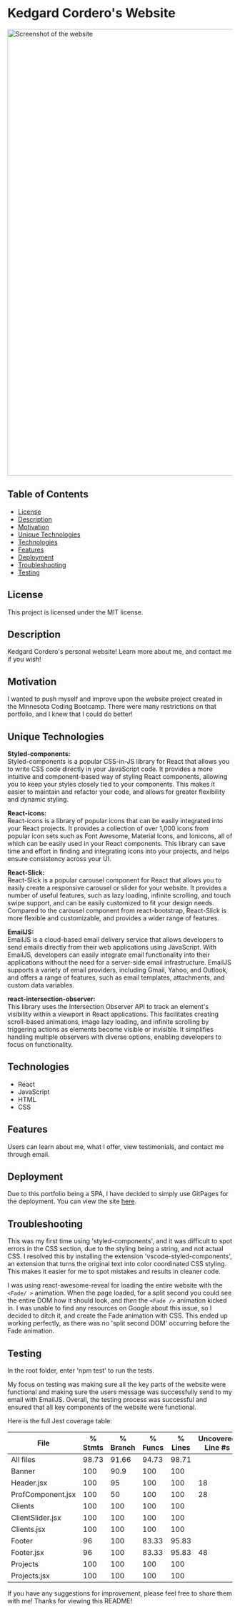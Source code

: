 # Kedgard Cordero's Website

<img src="./src/components/Banner/assets/portfolioWebsiteScreenshot.png" alt="Screenshot of the website" width="1000"/>

## Table of Contents
- [License](#license)
- [Description](#description)
- [Motivation](#motivation)
- [Unique Technologies](#unique-technologies)
- [Technologies](#technologies)
- [Features](#features)
- [Deployment](#deployment)
- [Troubleshooting](#troubleshooting)
- [Testing](#testing)

## License
This project is licensed under the MIT license.

## Description
Kedgard Cordero's personal website! Learn more about me, and contact me if you wish!

## Motivation
I wanted to push myself and improve upon the website project created in the Minnesota Coding Bootcamp. There were many restrictions on that portfolio, and I knew that I could do better! 

## Unique Technologies

**Styled-components:** <br>
Styled-components is a popular CSS-in-JS library for React that allows you to write CSS code directly in your JavaScript code. It provides a more intuitive and component-based way of styling React components, allowing you to keep your styles closely tied to your components. This makes it easier to maintain and refactor your code, and allows for greater flexibility and dynamic styling.

**React-icons:** <br>
React-icons is a library of popular icons that can be easily integrated into your React projects. It provides a collection of over 1,000 icons from popular icon sets such as Font Awesome, Material Icons, and Ionicons, all of which can be easily used in your React components. This library can save time and effort in finding and integrating icons into your projects, and helps ensure consistency across your UI.

**React-Slick:** <br>
React-Slick is a popular carousel component for React that allows you to easily create a responsive carousel or slider for your website. It provides a number of useful features, such as lazy loading, infinite scrolling, and touch swipe support, and can be easily customized to fit your design needs. Compared to the carousel component from react-bootstrap, React-Slick is more flexible and customizable, and provides a wider range of features.

**EmailJS:** <br>
EmailJS is a cloud-based email delivery service that allows developers to send emails directly from their web applications using JavaScript. With EmailJS, developers can easily integrate email functionality into their applications without the need for a server-side email infrastructure. EmailJS supports a variety of email providers, including Gmail, Yahoo, and Outlook, and offers a range of features, such as email templates, attachments, and custom data variables.

**react-intersection-observer:** <br>
This library uses the Intersection Observer API to track an element's visibility within a viewport in React applications. This facilitates creating scroll-based animations, image lazy loading, and infinite scrolling by triggering actions as elements become visible or invisible. It simplifies handling multiple observers with diverse options, enabling developers to focus on functionality.

## Technologies
* React
* JavaScript
* HTML
* CSS

## Features
Users can learn about me, what I offer, view testimonials, and contact me through email. 

## Deployment
Due to this portfolio being a SPA, I have decided to simply use GitPages for the deployment. You can view the site [here](https://kenny4297.github.io/Website/).

## Troubleshooting
This was my first time using 'styled-components', and it was difficult to spot errors in the CSS section, due to the styling being a string, and not actual CSS. I resolved this by installing the extension 'vscode-styled-components', an extension that turns the original text into color coordinated CSS styling. This makes it easier for me to spot mistakes and results in cleaner code.

I was using react-awesome-reveal for loading the entire website with the `<Fade/ >` animation. When the page loaded, for a split second you could see the entire DOM how it should look, and *then* the `<Fade />` animation kicked in. I was unable to find any resources on Google about this issue, so I decided to ditch it, and create the Fade animation with CSS. This ended up working perfectly, as there was no 'split second DOM' occurring before the Fade animation.

## Testing
In the root folder, enter 'npm test' to run the tests.

My focus on testing was making sure all the key parts of the website were functional and making sure the users message was successfully send to my email with EmailJS. Overall, the testing process was successful and ensured that all key components of the website were functional.

Here is the full Jest coverage table:

File                | % Stmts | % Branch | % Funcs | % Lines | Uncovered Line #s 
--------------------|---------|----------|---------|---------|-------------------
All files           |   98.73 |    91.66 |   94.73 |   98.71 |                   
 Banner             |     100 |     90.9 |     100 |     100 |                   
  Header.jsx        |     100 |       95 |     100 |     100 | 18                
  ProfComponent.jsx |     100 |       50 |     100 |     100 | 28                
 Clients            |     100 |      100 |     100 |     100 |                   
  ClientSlider.jsx  |     100 |      100 |     100 |     100 |                   
  Clients.jsx       |     100 |      100 |     100 |     100 |                   
 Footer             |      96 |      100 |   83.33 |   95.83 |                   
  Footer.jsx        |      96 |      100 |   83.33 |   95.83 | 48                
 Projects           |     100 |      100 |     100 |     100 |                   
  Projects.jsx      |     100 |      100 |     100 |     100 |                   


If you have any suggestions for improvement, please feel free to share them with me! Thanks for viewing this README!